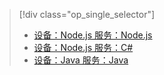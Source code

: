 > [!div class="op_single_selector"]
> * [设备：Node.js 服务：Node.js](../articles/iot-hub/iot-hub-node-node-firmware-update.md)
> * [设备：Node.js 服务：C#](../articles/iot-hub/iot-hub-csharp-node-firmware-update.md)
> * [设备：Java 服务：Java](../articles/iot-hub/iot-hub-java-java-firmware-update.md)
> 

